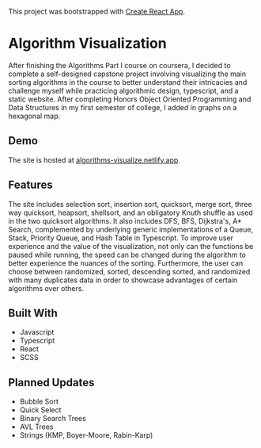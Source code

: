 This project was bootstrapped with [Create React App](https://github.com/facebook/create-react-app).

# Algorithm Visualization
After finishing the Algorithms Part I course on coursera, I decided to complete a self-designed capstone project involving visualizing the main sorting algorithms in the course to better understand their intricacies and challenge myself while practicing algorithmic design, typescript, and a static website. After completing Honors Object Oriented Programming and Data Structures in my first semester of college, I added in graphs on a hexagonal map.

## Demo
The site is hosted at <a href='https://algorithms-visualize.netlify.app'>algorithms-visualize.netlify.app</a>.

## Features
The site includes selection sort, insertion sort, quicksort, merge sort, three way quicksort, heapsort, shellsort, and an obligatory Knuth shuffle as used in the two quicksort algorithms. It also includes DFS, BFS, Dijkstra's, A* Search, complemented by underlying generic implementations of a Queue, Stack, Priority Queue, and Hash Table in Typescript. To improve user experience and the value of the visualization, not only can the functions be paused while running, the speed can be changed during the algorithm to better experience the nuances of the sorting. Furthermore, the user can choose between randomized, sorted, descending sorted, and randomized with many duplicates data in order to showcase advantages of certain algorithms over others.

## Built With
- Javascript
- Typescript
- React
- SCSS

## Planned Updates
- Bubble Sort
- Quick Select
- Binary Search Trees 
- AVL Trees
- Strings (KMP, Boyer-Moore, Rabin-Karp)
